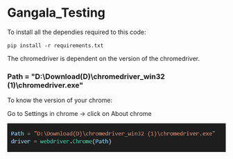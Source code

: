 # Gangala_Testing

To install all the dependies required to this code:

```
pip install -r requirements.txt 
```


The chromedriver is dependent on the version of the chromedriver.

### Path = "D:\Download(D)\chromedriver_win32 (1)\chromedriver.exe"


To know the version of your chrome:

Go to Settings in chrome -> click on About chrome

![alt text](https://github.com/AlluDaddy/Gangala_Testing/blob/main/image.png?raw=true)


